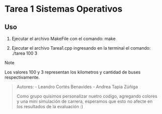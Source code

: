 # Tarea 1 Sistemas Operativos

## Uso
 1. Ejecutar el archivo MakeFile con el comando: make 

 2. Ejecutar el archivo Tarea1.cpp ingresando en la terminal el comando: ./tarea 100 3
    
> [!NOTE]
>  Los valores 100 y 3 representan los kilometros y cantidad de buses respectivamente.


> Autores: - Leandro Cortés Benavides
>          - Andrea Tapia Zúñiga
>
> Como grupo quisimos personalizar nuetro codigo, agregando colores y una mini simulación de carrera, esperamos que esto no afecte en los resultados de la evaluación :) 
